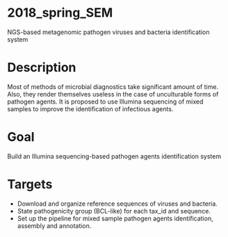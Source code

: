 # 2018_spring_SEM
NGS-based metagenomic pathogen viruses and bacteria identification system
# Description
Most of methods of microbial diagnostics take significant amount of time. Also, they render themselves useless in the case of unculturable forms of pathogen agents. It is proposed to use Illumina sequencing of mixed samples to improve the identification of infectious agents.
# Goal
Build an Illumina sequencing-based pathogen agents identification system
# Targets
- Download and organize reference sequences of viruses and bacteria.
- State pathogenicity group (BCL-like) for each tax_id and sequence.
- Set up the pipeline for mixed sample pathogen agents identification, assembly and annotation.
